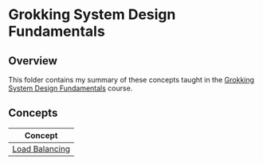 # Grokking System Design Fundamentals

## Overview
This folder contains my summary of these concepts taught in the [Grokking System Design Fundamentals](https://www.designgurus.io/course/grokking-system-design-fundamentals) course.

## Concepts
| Concept                                                                                                                          |
|----------------------------------------------------------------------------------------------------------------------------------|
| [Load Balancing](https://github.com/shumarb/designgurus/tree/main/grokking-system-design-fundamentals/readmes/load-balancing.md) |
